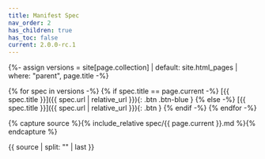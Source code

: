 ```yaml
---
title: Manifest Spec 
nav_order: 2
has_children: true
has_toc: false
current: 2.0.0-rc.1
---
```


{%- assign versions = site[page.collection]
  | default: site.html_pages
  | where: "parent", page.title -%}

{% for spec in versions -%}
{% if spec.title == page.current -%}
[{{ spec.title }}]({{ spec.url | relative_url }}){: .btn .btn-blue }
{% else -%}
[{{ spec.title }}]({{ spec.url | relative_url }}){: .btn }
{% endif -%}
{% endfor -%}

{% capture source %}{% include_relative spec/{{ page.current }}.md %}{% endcapture %}
<!-- Remove front-matter from included markdown. We rely on our fragment spec -->
{{ source | split: "<!-- #content -->" | last }}

